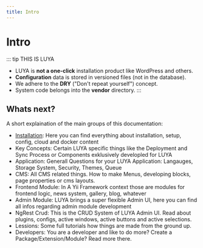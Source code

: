 ```yaml
---
title: Intro
---
```


# Intro


::: tip THIS IS LUYA
+ LUYA is **not a one-click** installation product like WordPress and others.
+ **Configuration** data is stored in versioned files (not in the database).
+ We adhere to the **DRY** ("Don't repeat yourself") concept.
+ System code belongs into the **vendor** directory.
:::

## Whats next?

A short explaination of the main groups of this documentation:

+ [Installation](installation/): Here you can find everything about installation, setup, config, cloud and docker content
+ Key Concepts: Certain LUYA specific things like the Deployment and Sync Process or Components exklusively developled for LUYA
+ Application: Generall Questions for your LUYA Application: Langauges, Storage System, Security, Themes, Queue
+ CMS: All CMS related things. How to make Menus, developing blocks, page properties or cms layouts.
+ Frontend Module: In A Yii Framework context those are modules for frontend logic, news system, gallery, blog, whatever
+ Admin Module: LUYA brings a super flexible Admin UI, here you can find all infos regarding admin module development
+ NgRest Crud: This is the CRUD System of LUYA Admin UI. Read about plugins, configs, active windows, active buttons and active selections.
+ Lessions: Some full tutorials how things are made from the ground up.
+ Developers: You are a developer and like to do more? Create a Package/Extension/Module? Read more there.
